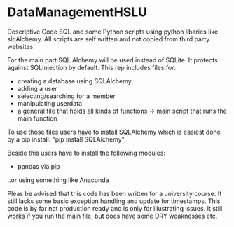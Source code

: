 # DataManagementHSLU
Descriptive Code SQL and some Python scripts using python libaries like slqAlchemy.
All scripts are self written and not copied from third party websites.

For the main part SQL Alchemy will be used instead of SQLite. It protects against SQLInjection by default.
This rep includes files for:

- creating a database using SQLAlchemy
- adding a user
- selecting/searching for a member
- manipulating userdata
- a general file that holds all kinds of functions
-> main script that runs the main function

To use those files users have to install SQLAlchemy which is easiest done by a pip install: "pip install SQLAlchemy"

Beside this users have to install the following modules:
- pandas via pip 

..or using something like Anaconda

Pleas be advised that this code has been written for a university course. It still lacks some basic exception handling and update for timestamps. This code is by far not production ready and is only for illustrating issues.
It still works if you run the main file, but does have some DRY weaknesses etc.
